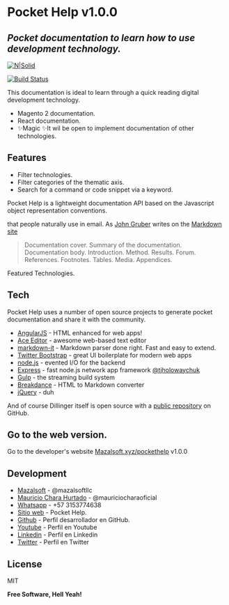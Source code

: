 # Pocket Help v1.0.0
## _Pocket documentation to learn how to use development technology._

[![N|Solid](https://i.ibb.co/7K8CL7w/pocket-help.png)](https://nodesource.com/products/nsolid)

[![Build Status](https://travis-ci.org/joemccann/dillinger.svg?branch=master)](https://travis-ci.org/joemccann/dillinger)

This documentation is ideal to learn through a quick reading digital development technology.

- Magento 2 documentation.
- React documentation.
- ✨Magic ✨It wil be open to implement documentation of other technologies.

## Features

- Filter technologies.
- Filter categories of the thematic axis.
- Search for a command or code snippet via a keyword.

Pocket Help is a lightweight documentation API based on the Javascript object representation conventions.

that people naturally use in email.
As [John Gruber] writes on the [Markdown site][df1]

> Documentation cover.
> Summary of the documentation.
> Documentation body.
> Introduction.
> Method.
> Results.
> Forum.
> References.
> Footnotes.
> Tables.
> Media.
> Appendices.

Featured Technologies.

## Tech

Pocket Help uses a number of open source projects to generate pocket documentation and share it with the community.

- [AngularJS] - HTML enhanced for web apps!
- [Ace Editor] - awesome web-based text editor
- [markdown-it] - Markdown parser done right. Fast and easy to extend.
- [Twitter Bootstrap] - great UI boilerplate for modern web apps
- [node.js] - evented I/O for the backend
- [Express] - fast node.js network app framework [@tjholowaychuk]
- [Gulp] - the streaming build system
- [Breakdance](https://breakdance.github.io/breakdance/) - HTML
to Markdown converter
- [jQuery] - duh

And of course Dillinger itself is open source with a [public repository][dill]
 on GitHub.

## Go to the web version.

Go to the developer's website [Mazalsoft.xyz/pockethelp](https://nodejs.org/) v1.0.0

## Development
- [Mazalsoft](https://mazalsoft.xyz) - @mazalsoftllc
- [Mauricio Chara Hurtado](https://www.linkedin.com/in/mazalsoft) - @mauriciocharaoficial
- [Whatsapp](https://wa.link/1y02f7) - +57 3153774638
- [Sitio web](https://www.mazalsoft.xyz/pockethelp) - Pocket Help.
- [Github](https://github.com/mazalsoft) - Perfil desarrollador en GitHub.
- [Youtube](https://www.youtube.com/@mazalsoftllc) - Perfil en Youtube
- [Linkedin](https://www.linkedin.com/in/mazalsoft) - Perfil en Linkedin
- [Twitter](https://www.twitter.com/mazalsoftllc) - Perfil en Twitter

## License

MIT

**Free Software, Hell Yeah!**

[//]: # (These are reference links used in the body of this note and get stripped out when the markdown processor does its job. There is no need to format nicely because it shouldn't be seen. Thanks SO - http://stackoverflow.com/questions/4823468/store-comments-in-markdown-syntax)

   [dill]: <https://github.com/joemccann/dillinger>
   [git-repo-url]: <https://github.com/joemccann/dillinger.git>
   [john gruber]: <http://daringfireball.net>
   [df1]: <http://daringfireball.net/projects/markdown/>
   [markdown-it]: <https://github.com/markdown-it/markdown-it>
   [Ace Editor]: <http://ace.ajax.org>
   [node.js]: <http://nodejs.org>
   [Twitter Bootstrap]: <http://twitter.github.com/bootstrap/>
   [jQuery]: <http://jquery.com>
   [@tjholowaychuk]: <http://twitter.com/tjholowaychuk>
   [express]: <http://expressjs.com>
   [AngularJS]: <http://angularjs.org>
   [Gulp]: <http://gulpjs.com>

  